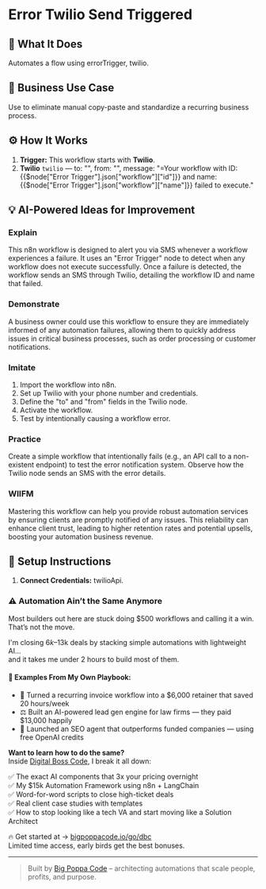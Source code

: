 # Error Twilio Send Triggered
  ## 🚀 What It Does
  Automates a flow using errorTrigger, twilio.
  
  ## 💼 Business Use Case
  Use to eliminate manual copy-paste and standardize a recurring business process.
  
  ## ⚙️ How It Works
  1. **Trigger:** This workflow starts with **Twilio**.
  2. **Twilio** `twilio` — to: "", from: "", message: "=Your workflow with ID: {{$node["Error Trigger"].json["workflow"]["id"]}} and name: {{$node["Error Trigger"].json["workflow"]["name"]}} failed to execute."
  
  ## 💡 AI-Powered Ideas for Improvement
  ### Explain
This n8n workflow is designed to alert you via SMS whenever a workflow experiences a failure. It uses an "Error Trigger" node to detect when any workflow does not execute successfully. Once a failure is detected, the workflow sends an SMS through Twilio, detailing the workflow ID and name that failed.

### Demonstrate
A business owner could use this workflow to ensure they are immediately informed of any automation failures, allowing them to quickly address issues in critical business processes, such as order processing or customer notifications.

### Imitate
1. Import the workflow into n8n.
2. Set up Twilio with your phone number and credentials.
3. Define the "to" and "from" fields in the Twilio node.
4. Activate the workflow.
5. Test by intentionally causing a workflow error.

### Practice
Create a simple workflow that intentionally fails (e.g., an API call to a non-existent endpoint) to test the error notification system. Observe how the Twilio node sends an SMS with the error details.

### WIIFM
Mastering this workflow can help you provide robust automation services by ensuring clients are promptly notified of any issues. This reliability can enhance client trust, leading to higher retention rates and potential upsells, boosting your automation business revenue.
  
  ## 🔧 Setup Instructions
  1. **Connect Credentials:** twilioApi.
  
### ⚠️ Automation Ain’t the Same Anymore

Most builders out here are stuck doing $500 workflows and calling it a win.  
That’s not the move.  

I'm closing $6k–$13k deals by stacking simple automations with lightweight AI...  
and it takes me under 2 hours to build most of them.

#### 🧠 Examples From My Own Playbook:
- 🔁 Turned a recurring invoice workflow into a $6,000 retainer that saved 20 hours/week  
- ⚖️ Built an AI-powered lead gen engine for law firms — they paid $13,000 happily  
- 🚀 Launched an SEO agent that outperforms funded companies — using free OpenAI credits  

**Want to learn how to do the same?**  
Inside [Digital Boss Code](https://bigpoppacode.io/go/dbc), I break it all down:

✅ The exact AI components that 3x your pricing overnight  
✅ My $15k Automation Framework using n8n + LangChain  
✅ Word-for-word scripts to close high-ticket deals  
✅ Real client case studies with templates  
✅ How to stop looking like a tech VA and start moving like a Solution Architect  

🔥 Get started at → [bigpoppacode.io/go/dbc](https://bigpoppacode.io/go/dbc)  
Limited time access, early birds get the best bonuses.

---
> Built by [Big Poppa Code](https://bigpoppacode.io) – architecting automations that scale people, profits, and purpose.
  